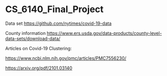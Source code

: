# CS_6140_Final_Project

Data set https://github.com/nytimes/covid-19-data

County information https://www.ers.usda.gov/data-products/county-level-data-sets/download-data/


Articles on Covid-19 Clustering:

https://www.ncbi.nlm.nih.gov/pmc/articles/PMC7556230/

https://arxiv.org/pdf/2101.03140
